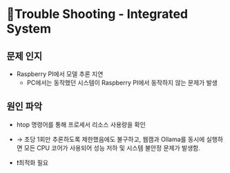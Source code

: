 # 🚀Trouble Shooting - Integrated System

## 문제 인지
- Raspberry PI에서 모델 추론 지연
    - PC에서는 동작했던 시스템이 Raspberry PI에서 동작하지 않는 문제가 발생

## 원인 파악
- htop 명령어를 통해 프로세서 리소스 사용량을 확인

- → 초당 1회만 추론하도록 제한했음에도 불구하고, 웹캠과 Ollama를 동시에 실행하면 모든 CPU 코어가 사용되어 성능 저하 및 시스템 불안정 문제가 발생함.

- ❗최적화 필요

